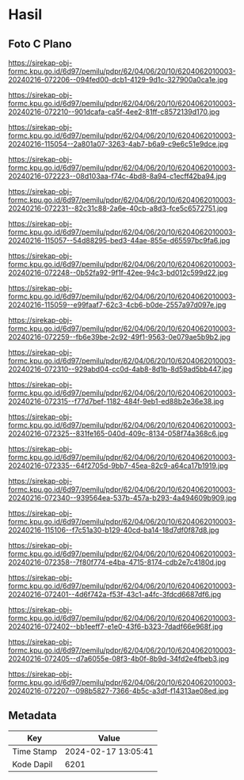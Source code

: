 # Hasil

## Foto C Plano

https://sirekap-obj-formc.kpu.go.id/6d97/pemilu/pdpr/62/04/06/20/10/6204062010003-20240216-072206--094fed00-dcb1-4129-9d1c-327900a0ca1e.jpg

https://sirekap-obj-formc.kpu.go.id/6d97/pemilu/pdpr/62/04/06/20/10/6204062010003-20240216-072210--901dcafa-ca5f-4ee2-81ff-c8572139d170.jpg

https://sirekap-obj-formc.kpu.go.id/6d97/pemilu/pdpr/62/04/06/20/10/6204062010003-20240216-115054--2a801a07-3263-4ab7-b6a9-c9e6c51e9dce.jpg

https://sirekap-obj-formc.kpu.go.id/6d97/pemilu/pdpr/62/04/06/20/10/6204062010003-20240216-072223--08d103aa-f74c-4bd8-8a94-c1ecff42ba94.jpg

https://sirekap-obj-formc.kpu.go.id/6d97/pemilu/pdpr/62/04/06/20/10/6204062010003-20240216-072231--82c31c88-2a6e-40cb-a8d3-fce5c6572751.jpg

https://sirekap-obj-formc.kpu.go.id/6d97/pemilu/pdpr/62/04/06/20/10/6204062010003-20240216-115057--54d88295-bed3-44ae-855e-d65597bc9fa6.jpg

https://sirekap-obj-formc.kpu.go.id/6d97/pemilu/pdpr/62/04/06/20/10/6204062010003-20240216-072248--0b52fa92-9f1f-42ee-94c3-bd012c599d22.jpg

https://sirekap-obj-formc.kpu.go.id/6d97/pemilu/pdpr/62/04/06/20/10/6204062010003-20240216-115059--e99faaf7-62c3-4cb6-b0de-2557a97d097e.jpg

https://sirekap-obj-formc.kpu.go.id/6d97/pemilu/pdpr/62/04/06/20/10/6204062010003-20240216-072259--fb6e39be-2c92-49f1-9563-0e079ae5b9b2.jpg

https://sirekap-obj-formc.kpu.go.id/6d97/pemilu/pdpr/62/04/06/20/10/6204062010003-20240216-072310--929abd04-cc0d-4ab8-8d1b-8d59ad5bb447.jpg

https://sirekap-obj-formc.kpu.go.id/6d97/pemilu/pdpr/62/04/06/20/10/6204062010003-20240216-072315--f77d7bef-1182-484f-9eb1-ed88b2e36e38.jpg

https://sirekap-obj-formc.kpu.go.id/6d97/pemilu/pdpr/62/04/06/20/10/6204062010003-20240216-072325--831fe165-040d-409c-8134-058f74a368c6.jpg

https://sirekap-obj-formc.kpu.go.id/6d97/pemilu/pdpr/62/04/06/20/10/6204062010003-20240216-072335--64f2705d-9bb7-45ea-82c9-a64ca17b1919.jpg

https://sirekap-obj-formc.kpu.go.id/6d97/pemilu/pdpr/62/04/06/20/10/6204062010003-20240216-072340--939564ea-537b-457a-b293-4a494609b909.jpg

https://sirekap-obj-formc.kpu.go.id/6d97/pemilu/pdpr/62/04/06/20/10/6204062010003-20240216-115106--f7c51a30-b129-40cd-ba14-18d7df0f87d8.jpg

https://sirekap-obj-formc.kpu.go.id/6d97/pemilu/pdpr/62/04/06/20/10/6204062010003-20240216-072358--7f80f774-e4ba-4715-8174-cdb2e7c4180d.jpg

https://sirekap-obj-formc.kpu.go.id/6d97/pemilu/pdpr/62/04/06/20/10/6204062010003-20240216-072401--4d6f742a-f53f-43c1-a4fc-3fdcd6687df6.jpg

https://sirekap-obj-formc.kpu.go.id/6d97/pemilu/pdpr/62/04/06/20/10/6204062010003-20240216-072402--bb1eeff7-e1e0-43f6-b323-7dadf66e968f.jpg

https://sirekap-obj-formc.kpu.go.id/6d97/pemilu/pdpr/62/04/06/20/10/6204062010003-20240216-072405--d7a6055e-08f3-4b0f-8b9d-34fd2e4fbeb3.jpg

https://sirekap-obj-formc.kpu.go.id/6d97/pemilu/pdpr/62/04/06/20/10/6204062010003-20240216-072207--098b5827-7366-4b5c-a3df-f14313ae08ed.jpg


## Metadata

| Key        | Value               |
| ---------- | ------------------- |
| Time Stamp | 2024-02-17 13:05:41 |
| Kode Dapil | 6201                |



